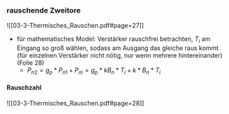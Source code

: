 ### rauschende Zweitore
![[03-3-Thermisches_Rauschen.pdf#page=27]]
- für mathematisches Model: Verstärker rauschfrei betrachten, $T_i$ am Eingang so groß wählen, sodass am Ausgang das gleiche raus kommt (für einzelnen Verstärker nicht nötig, nur wenn mehrere hintereinander) (Folie 28)
	- $P_{n2} = g_p * P_{n1} + P_{ni} =  g_p * k  B_n * T_i + k * B_n * T_i$

#### Rauschzahl
![[03-3-Thermisches_Rauschen.pdf#page=28]]

